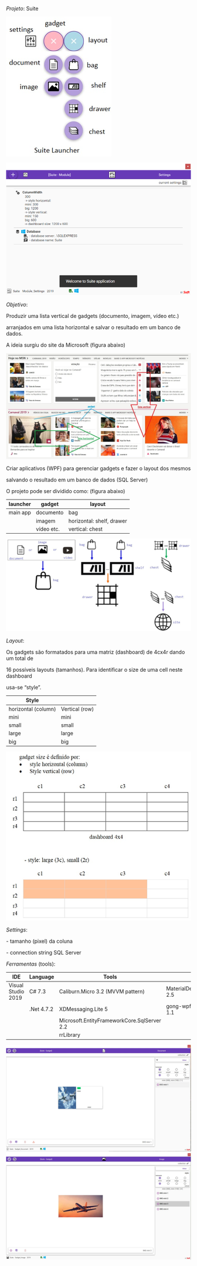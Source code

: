 *Projeto*: Suite

![](media/73b1518089c9bf2b6b6d0dec5b38286f.jpg)

![](media/48edbf6725eabd4e44f7351b30205604.png)

*Objetivo*:

Produzir uma lista vertical de gadgets (documento, imagem, vídeo etc.)

arranjados em uma lista horizontal e salvar o resultado em um banco de dados.

A ideia surgiu do site da Microsoft (figura abaixo)

![](media/1dfbcb5311ca040aef14ec476ce203ba.jpg)

Criar aplicativos (WPF) para gerenciar gadgets e fazer o layout dos mesmos

salvando o resultado em um banco de dados (SQL Server)

O projeto pode ser dividido como: (figura abaixo)

| launcher | gadget                    | layout                                      |
|----------|---------------------------|---------------------------------------------|
| main app | documento                 | bag                                         |
|          | imagem                    | horizontal: shelf, drawer                   |
|          | vídeo etc.                | vertical: chest                             |

![](media/c6a66df256daf27eb3648ed684493f9e.jpg)

*Layout*:

Os gadgets são formatados para uma matriz (dashboard) de 4cx4r dando um total de

16 possíveis layouts (tamanhos). Para identificar o size de uma cell neste
dashboard

usa-se “style”.

| Style               |                |
|---------------------|----------------|
| horizontal (column) | Vertical (row) |
| mini                | mini           |
| small               | small          |
| large               | large          |
| big                 | big            |

![](media/b1ce885d52718db50b27de09967fbb05.jpg)

*Settings*:

\- tamanho (pixel) da coluna

\- connection string SQL Server

*Ferramentas* (tools):

| IDE                | Language          | Tools                                                                                                   | UI                                            |
|--------------------|-------------------|---------------------------------------------------------------------------------------------------------|-----------------------------------------------|
| Visual Studio 2019 | C\# 7.3           | Caliburn.Micro 3.2 (MVVM pattern)                                                                       | MaterialDesignThemes 2.5                      |
|                    | .Net 4.7.2        | XDMessaging.Lite 5                                                                                      | gong-wpf-dragdrop 1.1                         |
|                    |                   | Microsoft.EntityFrameworkCore.SqlServer 2.2                                                             |                                               |
|                    |                   | rrLibrary                                                                                               |                                               |

![](media/SuiteGadgetDocument.jpg)
![](media/SuiteGadgetImage.jpg)
